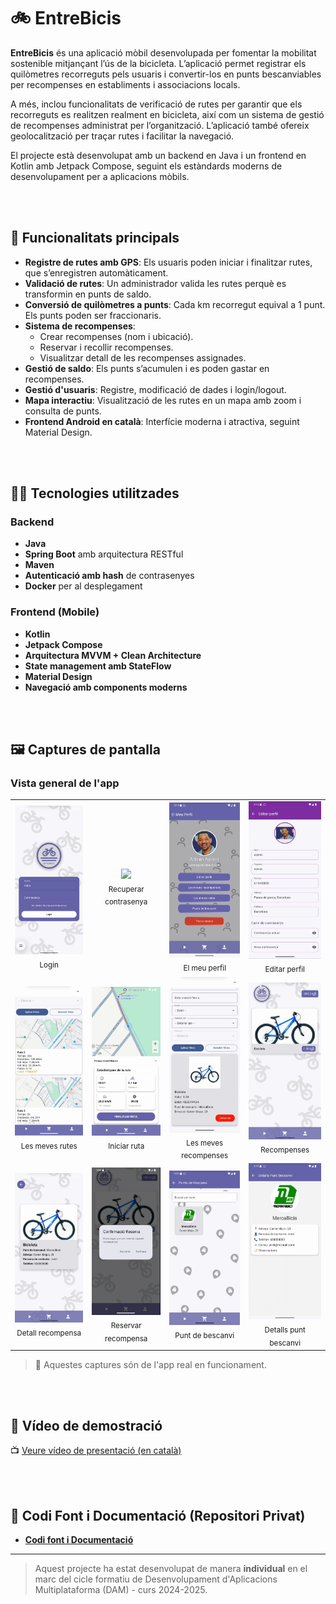 # 🚲 EntreBicis

**EntreBicis** és una aplicació mòbil desenvolupada per fomentar la mobilitat sostenible mitjançant l’ús de la bicicleta. L’aplicació permet registrar els quilòmetres recorreguts pels usuaris i convertir-los en punts bescanviables per recompenses en establiments i associacions locals.

A més, inclou funcionalitats de verificació de rutes per garantir que els recorreguts es realitzen realment en bicicleta, així com un sistema de gestió de recompenses administrat per l’organització. L’aplicació també ofereix geolocalització per traçar rutes i facilitar la navegació.

El projecte està desenvolupat amb un backend en Java i un frontend en Kotlin amb Jetpack Compose, seguint els estàndards moderns de desenvolupament per a aplicacions mòbils.

<br><br>
## 📱 Funcionalitats principals

- **Registre de rutes amb GPS**: Els usuaris poden iniciar i finalitzar rutes, que s’enregistren automàticament.
- **Validació de rutes**: Un administrador valida les rutes perquè es transformin en punts de saldo.
- **Conversió de quilòmetres a punts**: Cada km recorregut equival a 1 punt. Els punts poden ser fraccionaris.
- **Sistema de recompenses**:
  - Crear recompenses (nom i ubicació).
  - Reservar i recollir recompenses.
  - Visualitzar detall de les recompenses assignades.
- **Gestió de saldo**: Els punts s’acumulen i es poden gastar en recompenses.
- **Gestió d'usuaris**: Registre, modificació de dades i login/logout.
- **Mapa interactiu**: Visualització de les rutes en un mapa amb zoom i consulta de punts.
- **Frontend Android en català**: Interfície moderna i atractiva, seguint Material Design.

<br><br>
## 🧑‍💻 Tecnologies utilitzades

### Backend
- **Java**
- **Spring Boot** amb arquitectura RESTful
- **Maven**
- **Autenticació amb hash** de contrasenyes
- **Docker** per al desplegament

### Frontend (Mobile)
- **Kotlin**
- **Jetpack Compose**
- **Arquitectura MVVM + Clean Architecture**
- **State management amb StateFlow**
- **Material Design**
- **Navegació amb components moderns**

<br><br>
## 🖼️ Captures de pantalla

### Vista general de l'app

<table>
  <tr>
    <td align="center">
      <img src="screenshots/Login.PNG" width="180"/><br>
      <sub>Login</sub>
    </td>
    <td align="center">
      <img src="screenshots/RecuperarContraseña.PNG" width="180"/><br>
      <sub>Recuperar contrasenya</sub>
    </td>
    <td align="center">
      <img src="screenshots/ElMeuPerfil.PNG" width="180"/><br>
      <sub>El meu perfil</sub>
    </td>
    <td align="center">
      <img src="screenshots/EditarPerfil.PNG" width="180"/><br>
      <sub>Editar perfil</sub>
    </td>
  </tr>
  <tr>
    <td align="center">
      <img src="screenshots/LesMevesRutes.PNG" width="180"/><br>
      <sub>Les meves rutes</sub>
    </td>
    <td align="center">
      <img src="screenshots/RutaIniciada.PNG" width="180"/><br>
      <sub>Iniciar ruta</sub>
    </td>
    <td align="center">
      <img src="screenshots/LesMevesReserves.PNG" width="180"/><br>
      <sub>Les meves recompenses</sub>
    </td>
    <td align="center">
      <img src="screenshots/Recompenses.PNG" width="180"/><br>
      <sub>Recompenses</sub>
    </td>
  </tr>
  <tr>
    <td align="center">
      <img src="screenshots/DetallRecompensa.PNG" width="180"/><br>
      <sub>Detall recompensa</sub>
    </td>
    <td align="center">
      <img src="screenshots/ReservarRecompensa.PNG" width="180"/><br>
      <sub>Reservar recompensa</sub>
    </td>
    <td align="center">
      <img src="screenshots/PuntDeBescanvi.PNG" width="180"/><br>
      <sub>Punt de bescanvi</sub>
    </td>
    <td align="center">
      <img src="screenshots/DetallsPuntBescanvi.PNG" width="180"/><br>
      <sub>Detalls punt bescanvi</sub>
    </td>
  </tr>
</table>

> 📸 Aquestes captures són de l'app real en funcionament.


<br><br>
## 🎥 Vídeo de demostració

📺 [Veure vídeo de presentació (en català)](https://drive.google.com/file/d/12OXJbUOP_mFEEN2-G7enPdad6RWxxcwq/view?usp=sharing)

<br><br>
## 📄 Codi Font i Documentació (Repositori Privat)

- **[Codi font i Documentació](https://gitlab.com/ylopez7/entrebicis)**

---

> Aquest projecte ha estat desenvolupat de manera **individual** en el marc del cicle formatiu de Desenvolupament d'Aplicacions Multiplataforma (DAM) - curs 2024-2025.
